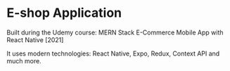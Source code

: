 # E-shop Application

Built during the Udemy course:
MERN Stack E-Commerce Mobile App with React Native [2021]

It uses modern technologies: React Native, Expo, Redux, Context API and much more.
